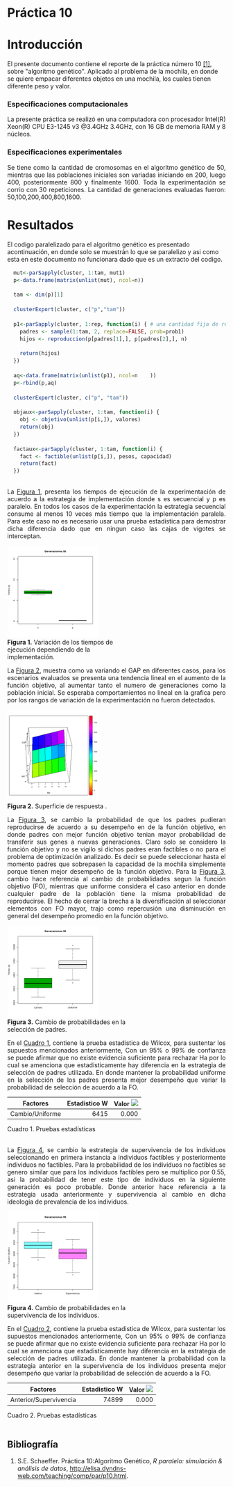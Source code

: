 # Práctica 10


# Introducción


El presente documento contiene el reporte de la práctica número 10 [\[1\]](#bibliograf%C3%ADa), 
sobre "algoritmo genético". Aplicado al problema de la mochila, en donde se quiere empacar diferentes
objetos en una mochila, los cuales tienen diferente peso y valor. 


### Especificaciones computacionales 
<p align="justify">
La presente práctica se realizó en una computadora 
con procesador Intel(R) Xeon(R) CPU E3-1245 v3 @3.4GHz 3.4GHz, con 16 GB de memoria RAM y 8 núcleos.
</p>

### Especificaciones experimentales 
<p align="justify">
Se tiene como la cantidad de cromosomas en el algoritmo genético de 50, mientras que las poblaciones iniciales
son variadas iniciando en 200, luego 400, posteriormente 800 y finalmente 1600. Toda la experimentación se corrio con 30 repeticiones.
La cantidad de generaciones evaluadas fueron: 50,100,200,400,800,1600.
</p>

>


# Resultados


El codigo paralelizado para el algoritmo genético es presentado acontinuación, en donde solo se muestrán lo que se paralelizo 
y asi como esta en este documento no funcionara dado que es un extracto del codigo. 


~~~R
  mut<-parSapply(cluster, 1:tam, mut1)  
  p<-data.frame(matrix(unlist(mut), ncol=n))
  
  tam <- dim(p)[1]
  
  clusterExport(cluster, c("p","tam"))
    
  p1<-parSapply(cluster, 1:rep, function(i) { # una cantidad fija de reproducciones
    padres <- sample(1:tam, 2, replace=FALSE, prob=prob1)
    hijos <- reproduccion(p[padres[1],], p[padres[2],], n)
    
    return(hijos)
  })
  
  aq<-data.frame(matrix(unlist(p1), ncol=n    ))
  p<-rbind(p,aq)
     
  clusterExport(cluster, c("p", "tam"))
  
  objaux<-parSapply(cluster, 1:tam, function(i) {   
    obj <- objetivo(unlist(p[i,]), valores)
    return(obj)
  })
  
  factaux<-parSapply(cluster, 1:tam, function(i) {   
    fact <- factible(unlist(p[i,]), pesos, capacidad)
    return(fact)
  })
  
  ~~~
 







<p align="justify">
La <a href="#fig1"> Figura 1</a>, presenta los tiempos de ejecución de la experimentación de acuerdo a la estrategia de implementación 
donde s es secuencial y p es paralelo. En todos los casos de la experimentación la estrategia secuencial consume al menos 10 veces
más tiempo que la implementación paralela. Para este caso no es necesario usar una prueba estadistica para demostrar dicha diferencia dado 
que en ningun caso las cajas de vigotes se interceptan.
</p>


<p align="center">
<div id="fig1" style="width:300px; height=200px">
<img src="https://github.com/xoce15/Simulacion_Sistemas/blob/master/Practica_10/Graficas/P10.gif" height="70%" width="70%"/><br>
<b>Figura 1.</b> Variación de los tiempos de ejecución dependiendo de la implementación. 
</div>
</p>

<p align="justify">
La <a href="#fig2"> Figura 2</a>, muestra como va variando el GAP en diferentes casos, para los escenarios evaluados se 
presenta una tendencia lineal en el aumento de la función objetivo, al aumentar tanto el numero de generaciones como la población inicial. 
Se esperaba comportamientos no lineal en la grafica pero por los rangos de variación de la experimentación no fueron detectados. 
</p

<p align="center">
<div id="fig2" style="width:300px; height=200px">
<img src="https://github.com/xoce15/Simulacion_Sistemas/blob/master/Practica_10/Graficas/Superficie.gif" height="70%" width="70%"/><br>
<b>Figura 2.</b> Superficie de respuesta . 
</div>
</p>


<p align="justify">
La <a href="#fig3"> Figura 3</a>, se cambio la probabilidad de que los padres pudieran reproducirse de acuerdo a su desempeño 
en de la función objetivo, en donde padres con mejor función objetivo tenian mayor probabilidad de transferir sus genes a nuevas 
generaciones.
Claro solo se considero la función objetivo y no se vigilo si dichos padres eran factibles o no para el problema de optimización 
analizado. Es decir se puede seleccionar hasta el momento padres que sobrepasen la capacidad de la mochila simplemente porque tienen
mejor desempeño de la función objetivo. 
Para la <a href="#fig3"> Figura 3</a>, cambio hace referencia al cambio de probabilidades segun la función objetivo (FO), mientras que uniforme
considera el caso anterior en donde cualquier padre de la población tiene la misma probabilidad de reproducirse. 
El hecho de cerrar la brecha a la diversificación al seleccionar elementos con FO mayor, trajo como repercusión una disminución en general
del desempeño promedio en la función objetivo. 

</p>



<p align="center">
<div id="fig3" style="width:300px; height=200px">
<img src="https://github.com/xoce15/Simulacion_Sistemas/blob/master/Practica_10/Graficas/P10R1.gif" height="70%" width="70%"/><br>
<b>Figura 3.</b> Cambio de probabilidades en la selección de padres. 
</div>
</p>


 <p align="justify">  
En el  <a href="#tabl1"> Cuadro 1</a>,  contiene la prueba estadistica  de Wilcox, para sustentar los supuestos mencionados anteriormente,
Con un 95% o 99% de confianza se puede afirmar que no existe evidencia suficiente para rechazar Ha por lo cual se amenciona que estadisticamente  
hay diferencia en la estrategia de selección de padres utilizada. 
En donde mantener la probabilidad uniforme en la selección de los padres presenta mejor desempeño que variar la probabilidad de selección
de acuerdo a la FO.
</p>




| Factores  | Estadistico W | Valor <img src="https://latex.codecogs.com/gif.latex?p"/>|
| :-------: | ------:        | -----: |
| Cambio/Uniforme        | 6415         | 0.000   |
<caption>Cuadro 1. Pruebas estadísticas </caption><br>
<br>




<p align="justify">
La <a href="#fig4"> Figura 4</a>, se cambio la estrategia de supervivencia de los individuos seleccionando en primera instancia
a individuos factibles y posteriormente individuos no factibles. Para la probabilidad de los individuos no factibles
se genero similar que para los individuos factibles pero se multiplico por 0.55, asi la probabilidad de tener este tipo 
de individuos en la siguiente generación es poco probable. Donde anterior hace referencia a la estrategia 
usada anteriormente y supervivencia al cambio en dicha ideologia de prevalencia de los individuos. 

</p>





<p align="center">
<div id="fig4" style="width:300px; height=200px">
<img src="https://github.com/xoce15/Simulacion_Sistemas/blob/master/Practica_10/Graficas/P10R2.gif" height="70%" width="70%"/><br>
<b>Figura 4.</b> Cambio de probabilidades en la supervivencia de los individuos. 
</div>
</p>


 <p align="justify">  
En el  <a href="#tabl1"> Cuadro 2</a>,  contiene la prueba estadistica  de Wilcox, para sustentar los supuestos mencionados anteriormente,
Con un 95% o 99% de confianza se puede afirmar que no existe evidencia suficiente para rechazar Ha por lo cual se amenciona que estadisticamente  
hay diferencia en la estrategia de selección de padres utilizada. 
En donde mantener la probabilidad con la estrategia anterior en la supervivencia de los individuos presenta mejor desempeño que variar la probabilidad de selección
de acuerdo a la FO.
</p>




| Factores  | Estadistico W | Valor <img src="https://latex.codecogs.com/gif.latex?p"/>|
| :-------: | ------:        | -----: |
| Anterior/Supervivencia        | 74899         | 0.000   |
<caption>Cuadro 2. Pruebas estadísticas </caption><br>
<br>





## Bibliografía
1. S.E. Schaeffer. Práctica 10:Algoritmo Genético, <i>R paralelo: simulación & análisis de datos</i>, http://elisa.dyndns-web.com/teaching/comp/par/p10.html.













